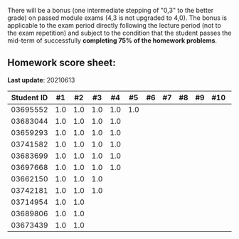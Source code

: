 There will be a bonus (one intermediate stepping of "0,3" to the better grade) on passed module exams (4,3 is not upgraded to 4,0). The bonus is applicable to the exam period directly following the lecture period (not to the exam repetition) and subject to the condition that the student passes the mid-term of successfully **completing 75% of the homework problems**.


## Homework score sheet:

**Last update**: 20210613

| Student ID | #1 | #2 | #3 | #4 | #5 | #6 | #7 | #8 | #9 |#10 |Sum |
| ---------- |:--:|:--:|:--:|:--:|:--:|:--:|:--:|:--:|:--:|:--:|:--:|
| 03695552   |1.0 |1.0 |1.0 |1.0 |1.0 |    |    |    |    |    |5.0 |
| 03683044   |1.0 |1.0 |1.0 |1.0 |    |    |    |    |    |    |4.0 |
| 03659293   |1.0 |1.0 |1.0 |1.0 |    |    |    |    |    |    |4.0 |
| 03741582   |1.0 |1.0 |1.0 |1.0 |    |    |    |    |    |    |4.0 |
| 03683699   |1.0 |1.0 |1.0 |1.0 |    |    |    |    |    |    |4.0 |
| 03697668   |1.0 |1.0 |1.0 |1.0 |    |    |    |    |    |    |4.0 |
| 03662150   |1.0 |1.0 |1.0 |    |    |    |    |    |    |    |3.0 |
| 03742181   |1.0 |1.0 |1.0 |    |    |    |    |    |    |    |3.0 |
| 03714954   |1.0 |1.0 |    |    |    |    |    |    |    |    |2.0 |
| 03689806   |1.0 |1.0 |    |    |    |    |    |    |    |    |2.0 |
| 03673439   |1.0 |1.0 |    |    |    |    |    |    |    |    |2.0 |
